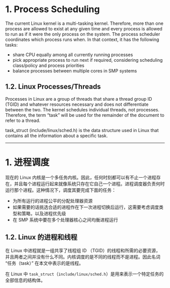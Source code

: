 # 1. Process Scheduling

The current Linux kernel is a multi-tasking kernel. Therefore, more than one process are allowed to exist at any given time and every process is allowed to run as if it were the only process on the system. The process scheduler coordinates which process runs when. In that context, it has the following tasks:

* share CPU equally among all currently running processes 
* pick appropriate process to run next if required, considering scheduling class/policy and process priorities
* balance processes between multiple cores in SMP systems

## 1.2. Linux Processes/Threads

Processes in Linux are a group of threads that share a thread group ID (TGID) and whatever resources necessary and does not differentiate between the two. The kernel schedules individual threads, not processes. Therefore, the term “task” will be used for the remainder of the document to refer to a thread.

task_struct (include/linux/sched.h) is the data structure used in Linux that contains all the information about a specific task.

---

# 1. 进程调度

现在的 Linux 内核是一个多任务内核。因此，任何时刻都可以有不止一个进程存在，并且每个进程运行起来就像系统只存在它自己一个进程。进程调度器负责何时运行那个进程。这种情况下，调度其要完成下面的任务：

- 为所有运行的进程公平的分配处理器资源
- 如果需要的话挑选合适的进程作在下一次进程切换后运行，这需要考虑调度类型和策略，以及进程优先级
- 在 SMP 系统中要在多个处理器核心之间均衡进程运行

## 1.2. Linux 的进程和线程

在 Linux 中进程就是一组共享了线程组 ID （TGID）的线程和所需的必要资源，并且两者之间并没有什么不同。内核调度的是不同的线程而不是进程。因此名词 “任务（task）” 在本文中表示的是线程。

在 Linux 中 `task_struct`（`include/linux/sched.h`）是用来表示一个特定任务的全部信息的结构体。









